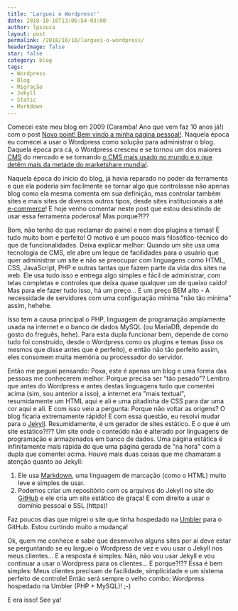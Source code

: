 ```yaml
---
title: 'Larguei o Wordpress!'
date: 2018-10-10T13:06:54-03:00
author: lpsouza
layout: post
permalink: /2018/10/10/larguei-o-wordpress/
headerImage: false
star: false
category: blog
tags:
 - Wordpress
 - Blog
 - Migração
 - Jekyll
 - Static
 - Markdown
---
```

Comecei este meu blog em 2009 (Caramba! Ano que vem faz 10 anos já!) com o post [Novo point! Bem vindo a minha página pessoal!](/2009/08/21/novo-point-bem-vindo-a-minha-pagina-pessoal/). Naquela época eu comecei a usar o Wordpress como solução para administrar o blog. Daquela época pra cá, o Wordpress cresceu e se tornou um dos maiores [CMS](https://pt.wikipedia.org/wiki/Sistema_de_gerenciamento_de_conte%C3%BAdo) do mercado e se tornando [o CMS mais usado no mundo e o que detêm mais da metade do marketshare mundial](https://w3techs.com/technologies/overview/content_management/all).

Naquela época do inicio do blog, já havia reparado no poder da ferramenta e que ela poderia sim facilmente se tornar algo que controlasse não apenas blog como ela mesma comenta em sua definição, mas controlar também sites e mais sites de diversos outros tipos, desde sites institucionais a até [e-commerce](https://woocommerce.com/)! E hoje venho comentar neste post que estou desistindo de usar essa ferramenta poderosa! Mas porque?!??

Bom, não tenho do que reclamar do painel e nem dos plugins e temas! É tudo muito bom e perfeito! O motivo é um pouco mais filosófico-técnico do que de funcionalidades. Deixa explicar melhor: Quando um site usa uma tecnologia de CMS, ele abre um leque de facilidades para o usuário que quer administrar um site e não se preocupar com linguagens como HTML, CSS, JavaScript, PHP e outras tantas que fazem parte da vida dos sites na web. Ele usa tudo isso e entrega algo simples e fácil de administrar, com telas completas e controles que deixa quase qualquer um de queixo caído! Mas para ele fazer tudo isso, há um preço... E um preço BEM alto - A necessidade de servidores com uma configuração mínima "não tão mínima" assim, hehehe.

Isso tem a causa principal o PHP, linguagem de programação amplamente usada na internet e o banco de dados MySQL (ou MariaDB, depende do gosto do freguês, hehe). Para esta dupla funcionar bem, depende de como tudo foi construído, desde o Wordpress como os plugins e temas (isso os mesmos que disse antes que é perfeito), e então não tão perfeito assim, eles consomem muita memória ou processador do servidor.

Então me peguei pensando: Poxa, este é apenas um blog e uma forma das pessoas me conhecerem melhor. Porque precisa ser "tão pesado"? Lembro que antes do Wordpress e antes destas linguagens tudo que comentei acima (sim, sou anterior a isso), a internet era "mais textual", resumidamente um HTML aqui e ali e uma pitadinha de CSS para dar uma cor aqui e ali. E com isso veio a pergunta: Porque não voltar as origens? O blog ficaria extremamente rápido! E com essa questão, eu resolvi mudar para o [Jekyll](https://jekyllrb.com/). Resumidamente, é um gerador de sites estático. E o que é um site estático?!?? Um site onde o conteúdo não é alterado por linguagens de programação e armazenados em banco de dados. Uma página estática é infinitamente mais rápida do que uma página gerada de "na hora" com a dupla que comentei acima. Houve mais duas coisas que me chamaram a atenção quanto ao Jekyll:

1. Ele usa [Markdown](https://www.markdownguide.org/getting-started), uma linguagem de marcação (como o HTML) muito leve e simples de usar.
1. Podemos criar um repositório com os arquivos do Jekyll no site do [GitHub](https://github.com/) e ele cria um site estático de graça! E com direito a usar o domínio pessoal e SSL (https)!

Faz poucos dias que migrei o site que tinha hospedado na [Umbler](https://app.umbler.com/u/0jrm3d6k) para o GitHub. Estou curtindo muito a mudança!

Ok, quem me conhece e sabe que desenvolvo alguns sites por aí deve estar se perguntando se eu larguei o Wordpress de vez e vou usar o Jekyll nos meus clientes... E a resposta é simples: Não, não vou usar Jekyll e vou continuar a usar o Wordpress para os clientes... E porque?!?? Essa é bem simples: Meus clientes precisam de facilidade, simplicidade e um sistema perfeito de controle! Então será sempre o velho combo: Wordpress hospedado na Umbler (PHP + MySQL)! ;-)

E era isso! See ya!
